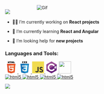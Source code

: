 <img align="right" alt="Gif" width="400" src="https://media3.giphy.com/media/qgQUggAC3Pfv687qPC/giphy.gif?cid=6c09b952l38gqf4uy38xe2hqzxrbutc99brr4cnkew525prl&ep=v1_gifs_search&rid=giphy.gif&ct=g">
<p align="left"> <img src="https://komarev.com/ghpvc/?username=Sl3nc&label=Profile%20views&color=0e75b6&style=flat"/> </p>

- 👨‍💻 I’m currently working on **React projects**

- 🌱 I’m currently learning **React and Angular**

- 🤝 I’m looking help for **new projects**

<h3 align="left">Languages and Tools:</h3>
<p align="left"> 
 <a href="https://www.w3.org/html/" target="_blank" rel="noreferrer"> <img src="https://raw.githubusercontent.com/devicons/devicon/master/icons/html5/html5-original-wordmark.svg" alt="html5" width="40" height="40"/> </a> 
 <a href="https://www.w3schools.com/css/" target="_blank" rel="noreferrer"> <img src="https://raw.githubusercontent.com/devicons/devicon/master/icons/css3/css3-original-wordmark.svg" alt="css3" width="40" height="40"/> </a>
 <a href="https://developer.mozilla.org/en-US/docs/Web/JavaScript" target="_blank" rel="noreferrer"> <img src="https://raw.githubusercontent.com/devicons/devicon/master/icons/javascript/javascript-original.svg" alt="javascript" width="40" height="40"/> </a> 
 <a href="https://learn.microsoft.com/pt-br/dotnet/csharp/tour-of-csharp/" target="_blank" rel="noreferrer"> <img src="https://raw.githubusercontent.com/devicons/devicon/master/icons/csharp/csharp-original.svg" alt="csharp" width="40" height="40"/> </a> 
 <a href="https://www.python.org/" target="_blank" rel="noreferrer"> <img src="https://cdn.icon-icons.com/icons2/112/PNG/512/python_18894.png" width="40" height="40"/> </a>
 <br/>
 <a href="https://nodejs.org/docs/latest/api/"> <img src="https://github.com/xandemon/developer-icons/blob/main/icons/nodejs.svg" alt="html5" width="40" height="40"/> </a> 
 <a href="https://react.dev/reference/react"> <img src="https://github.com/xandemon/developer-icons/blob/main/icons/reactjs.svg" alt="html5" width="40" height="40"/> </a> 
 <a href="https://docs.flutter.dev/"> <img src="https://github.com/xandemon/developer-icons/blob/main/icons/flutter.svg" alt="html5" width="40" height="40"/> </a> 
 <a href="https://docs.docker.com/"> <img src="https://github.com/xandemon/developer-icons/blob/main/icons/docker.svg" alt="html5" width="40" height="40"/> </a> 
</p>

<p><img align="left" src="https://github-readme-stats.vercel.app/api/top-langs?username=Sl3nc&show_icons=true&locale=en&layout=compact"/></p>
